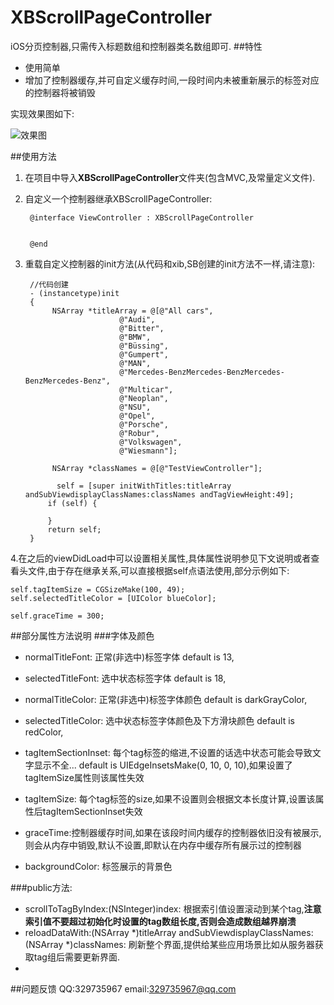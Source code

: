 # XBScrollPageController
iOS分页控制器,只需传入标题数组和控制器类名数组即可.
##特性
* 使用简单
* 增加了控制器缓存,并可自定义缓存时间,一段时间内未被重新展示的标签对应的控制器将被销毁

实现效果图如下:
</br>

![效果图](https://github.com/changjianfeishui/XBScrollPageController/raw/master/1.gif)

##使用方法

1. 在项目中导入**XBScrollPageController**文件夹(包含MVC,及常量定义文件).

2. 自定义一个控制器继承XBScrollPageController:

		@interface ViewController : XBScrollPageController


		@end
		
3. 重载自定义控制器的init方法(从代码和xib,SB创建的init方法不一样,请注意):

		//代码创建
		- (instancetype)init
		{
   			 NSArray *titleArray = @[@"All cars",
                            @"Audi",
                            @"Bitter",
                            @"BMW",
                            @"Büssing",
                            @"Gumpert",
                            @"MAN",
                            @"Mercedes-BenzMercedes-BenzMercedes-BenzMercedes-Benz",
                            @"Multicar",
                            @"Neoplan",
                            @"NSU",
                            @"Opel",
                            @"Porsche",
                            @"Robur",
                            @"Volkswagen",
                            @"Wiesmann"];
    
   			 NSArray *classNames = @[@"TestViewController"];
    
  			  self = [super initWithTitles:titleArray andSubViewdisplayClassNames:classNames andTagViewHeight:49];
    		if (self) {
        
    		}
	    	return self;
		}
		
4.在之后的viewDidLoad中可以设置相关属性,具体属性说明参见下文说明或者查看头文件,由于存在继承关系,可以直接根据self点语法使用,部分示例如下:

	self.tagItemSize = CGSizeMake(100, 49);
    self.selectedTitleColor = [UIColor blueColor];
    
    self.graceTime = 300;
    
    

##部分属性方法说明
###字体及颜色

* normalTitleFont: 正常(非选中)标签字体  default is 13,

* selectedTitleFont: 选中状态标签字体  default is 18,

* normalTitleColor: 正常(非选中)标签字体颜色  default is darkGrayColor,
* selectedTitleColor: 选中状态标签字体颜色及下方滑块颜色  default is redColor,
* tagItemSectionInset: 每个tag标签的缩进,不设置的话选中状态可能会导致文字显示不全... default is UIEdgeInsetsMake(0, 10, 0, 10),如果设置了tagItemSize属性则该属性失效

* tagItemSize: 每个tag标签的size,如果不设置则会根据文本长度计算,设置该属性后tagItemSectionInset失效

* graceTime:控制器缓存时间,如果在该段时间内缓存的控制器依旧没有被展示,则会从内存中销毁,默认不设置,即默认在内存中缓存所有展示过的控制器
* backgroundColor: 标签展示的背景色

###public方法:
* scrollToTagByIndex:(NSInteger)index: 根据索引值设置滚动到某个tag,**注意索引值不要超过初始化时设置的tag数组长度,否则会造成数组越界崩溃**
* reloadDataWith:(NSArray *)titleArray andSubViewdisplayClassNames:(NSArray *)classNames: 刷新整个界面,提供给某些应用场景比如从服务器获取tag组后需要更新界面.
* 
##问题反馈
QQ:329735967
email:329735967@qq.com
